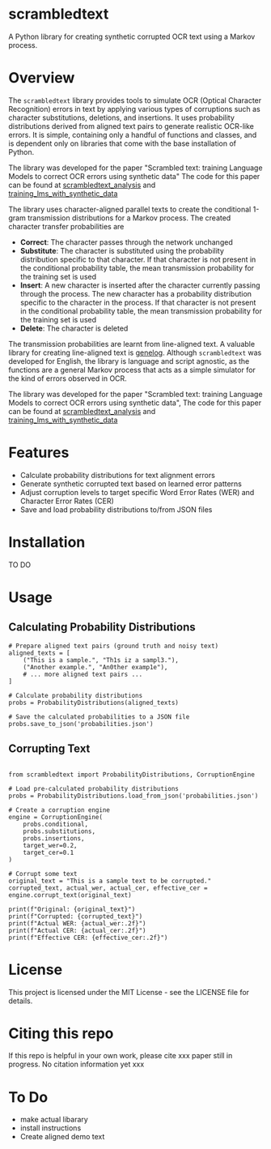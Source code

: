 # scrambledtext

A Python library for creating synthetic corrupted OCR text using a Markov process.

# Overview

The `scrambledtext` library provides tools to simulate OCR (Optical Character Recognition) errors in text by applying various types of corruptions such as character substitutions, deletions, and insertions. It uses probability distributions derived from aligned text pairs to generate realistic OCR-like errors. It is simple, containing only a handful of functions and classes, and is dependent only on libraries that come with the base installation of Python.

The library was developed for the paper "Scrambled text: training Language Models to correct OCR errors using synthetic data" The code for this paper can be found at [scrambledtext_analysis](https://github.com/JonnoB/scrambledtext_analysis) and [training_lms_with_synthetic_data](https://github.com/JonnoB/training_lms_with_synthetic_data)

The library uses character-aligned parallel texts to create the conditional 1-gram transmission distributions for a Markov process. The created character transfer probabilities are 

- **Correct**: The character passes through the network unchanged
- **Substitute**: The character is substituted using the probability distribution specific to that character. If that character is not present in the conditional probability table, the mean transmission probability for the training set is used
- **Insert**: A new character is inserted after the character currently passing through the process. The new character has a probability distribution specific to the character in the process. If that character is not present in the conditional probability table, the mean transmission probability for the training set is used
- **Delete**: The character is deleted

The transmission probabilities are learnt from line-aligned text. A valuable library for creating line-aligned text is [genelog](https://github.com/microsoft/genalog). Although `scrambledtext` was developed for English, the library is language and script agnostic, as the functions are a general Markov process that acts as a simple simulator for the kind of errors observed in OCR.

The library was developed for the paper "Scrambled text: training Language Models to correct OCR errors using synthetic data", The code for this paper can be found at [scrambledtext_analysis](https://github.com/JonnoB/scrambledtext_analysis) and [training_lms_with_synthetic_data](https://github.com/JonnoB/training_lms_with_synthetic_data)

# Features

- Calculate probability distributions for text alignment errors
- Generate synthetic corrupted text based on learned error patterns
- Adjust corruption levels to target specific Word Error Rates (WER) and Character Error Rates (CER)
- Save and load probability distributions to/from JSON files

# Installation

TO DO

# Usage

## Calculating Probability Distributions

```
# Prepare aligned text pairs (ground truth and noisy text)
aligned_texts = [
    ("This is a sample.", "Th1s iz a sampl3."),
    ("Another example.", "An0ther examp1e"),
    # ... more aligned text pairs ...
]

# Calculate probability distributions
probs = ProbabilityDistributions(aligned_texts)

# Save the calculated probabilities to a JSON file
probs.save_to_json('probabilities.json')

```

## Corrupting Text

```

from scrambledtext import ProbabilityDistributions, CorruptionEngine

# Load pre-calculated probability distributions
probs = ProbabilityDistributions.load_from_json('probabilities.json')

# Create a corruption engine
engine = CorruptionEngine(
    probs.conditional,
    probs.substitutions,
    probs.insertions,
    target_wer=0.2,
    target_cer=0.1
)

# Corrupt some text
original_text = "This is a sample text to be corrupted."
corrupted_text, actual_wer, actual_cer, effective_cer = engine.corrupt_text(original_text)

print(f"Original: {original_text}")
print(f"Corrupted: {corrupted_text}")
print(f"Actual WER: {actual_wer:.2f}")
print(f"Actual CER: {actual_cer:.2f}")
print(f"Effective CER: {effective_cer:.2f}")

```


# License

This project is licensed under the MIT License - see the LICENSE file for details.

# Citing this repo
If this repo is helpful in your own work, please cite xxx paper still in progress. No citation information yet xxx

# To Do
- make actual libarary
- install instructions
- Create aligned demo text

